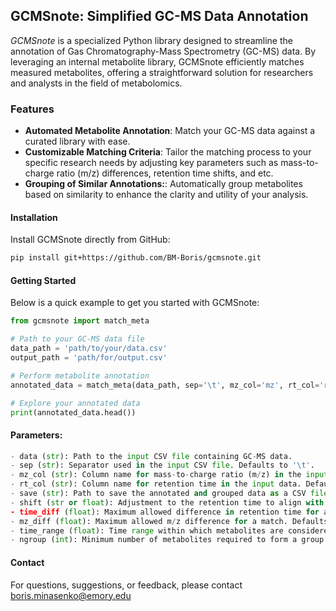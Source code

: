 ## **GCMSnote: Simplified GC-MS Data Annotation**

_GCMSnote_ is a specialized Python library designed to streamline the annotation of Gas Chromatography-Mass Spectrometry (GC-MS) data. By leveraging an internal metabolite library, GCMSnote efficiently matches measured metabolites, offering a straightforward solution for researchers and analysts in the field of metabolomics.

### **Features**

- **Automated Metabolite Annotation**: Match your GC-MS data against a curated library with ease.
- **Customizable Matching Criteria**: Tailor the matching process to your specific research needs by adjusting key parameters such as mass-to-charge ratio (m/z) differences, retention time shifts, and etc.
- **Grouping of Similar Annotations:**: Automatically group metabolites based on similarity to enhance the clarity and utility of your analysis.

#### Installation

Install GCMSnote directly from GitHub:
```bash
pip install git+https://github.com/BM-Boris/gcmsnote.git
```

#### Getting Started

Below is a quick example to get you started with GCMSnote:
```python
from gcmsnote import match_meta

# Path to your GC-MS data file
data_path = 'path/to/your/data.csv'
output_path = 'path/for/output.csv'

# Perform metabolite annotation
annotated_data = match_meta(data_path, sep='\t', mz_col='mz', rt_col='rt', shift=16, save=output_path)

# Explore your annotated data
print(annotated_data.head())

```

#### Parameters:
```python
- data (str): Path to the input CSV file containing GC-MS data.
- sep (str): Separator used in the input CSV file. Defaults to '\t'.
- mz_col (str): Column name for mass-to-charge ratio (m/z) in the input data. Defaults to 'mz'.
- rt_col (str): Column name for retention time in the input data. Defaults to 'rt'.
- save (str): Path to save the annotated and grouped data as a CSV file. If None, the data is not saved. Defaults to None.
- shift (str or float): Adjustment to the retention time to align with the library. Defaults to 'auto' - calculates the shift based on 4,4'-DDE.
- time_diff (float): Maximum allowed difference in retention time for a match. Defaults to 0.05.
- mz_diff (float): Maximum allowed m/z difference for a match. Defaults to 5e-6.
- time_range (float): Time range within which metabolites are considered for grouping. Defaults to 2.
- ngroup (int): Minimum number of metabolites required to form a group. Defaults to 3.
```

#### Contact
For questions, suggestions, or feedback, please contact boris.minasenko@emory.edu
